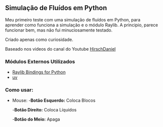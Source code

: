## Simulação de Fluídos em Python

Meu primeiro teste com uma simulação de fluídos em Python, para aprender como funciona a simulação e o módulo Raylib. A principio, parece funcionar bem, mas não fui minuciosamente testado.

Criado apenas como curiosidade.

Baseado nos videos do canal do Youtube [HirschDaniel](https://www.youtube.com/@HirschDaniel)

### Módulos Externos Utilizados
 - [Raylib Bindings for Python](https://electronstudio.github.io/raylib-python-cffi/index.html)
 - [uv](https://docs.astral.sh/uv/)

### Como usar:

 - Mouse: 
    -**Botão Esquerdo:** Coloca Blocos
   
    -**Botão Direito:** Coloca Líquidos
   
    -**Botão do Meio:** Apaga
